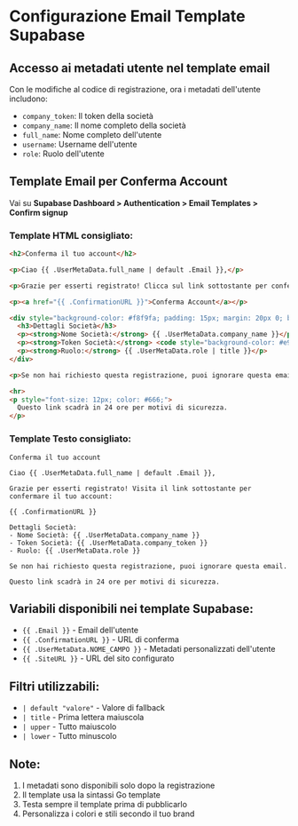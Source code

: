 # Configurazione Email Template Supabase

## Accesso ai metadati utente nel template email

Con le modifiche al codice di registrazione, ora i metadati dell'utente includono:
- `company_token`: Il token della società
- `company_name`: Il nome completo della società
- `full_name`: Nome completo dell'utente
- `username`: Username dell'utente
- `role`: Ruolo dell'utente

## Template Email per Conferma Account

Vai su **Supabase Dashboard > Authentication > Email Templates > Confirm signup**

### Template HTML consigliato:

```html
<h2>Conferma il tuo account</h2>

<p>Ciao {{ .UserMetaData.full_name | default .Email }},</p>

<p>Grazie per esserti registrato! Clicca sul link sottostante per confermare il tuo account:</p>

<p><a href="{{ .ConfirmationURL }}">Conferma Account</a></p>

<div style="background-color: #f8f9fa; padding: 15px; margin: 20px 0; border-radius: 5px;">
  <h3>Dettagli Società</h3>
  <p><strong>Nome Società:</strong> {{ .UserMetaData.company_name }}</p>
  <p><strong>Token Società:</strong> <code style="background-color: #e9ecef; padding: 2px 4px; border-radius: 3px;">{{ .UserMetaData.company_token }}</code></p>
  <p><strong>Ruolo:</strong> {{ .UserMetaData.role | title }}</p>
</div>

<p>Se non hai richiesto questa registrazione, puoi ignorare questa email.</p>

<hr>
<p style="font-size: 12px; color: #666;">
  Questo link scadrà in 24 ore per motivi di sicurezza.
</p>
```

### Template Testo consigliato:

```text
Conferma il tuo account

Ciao {{ .UserMetaData.full_name | default .Email }},

Grazie per esserti registrato! Visita il link sottostante per confermare il tuo account:

{{ .ConfirmationURL }}

Dettagli Società:
- Nome Società: {{ .UserMetaData.company_name }}
- Token Società: {{ .UserMetaData.company_token }}
- Ruolo: {{ .UserMetaData.role }}

Se non hai richiesto questa registrazione, puoi ignorare questa email.

Questo link scadrà in 24 ore per motivi di sicurezza.
```

## Variabili disponibili nei template Supabase:

- `{{ .Email }}` - Email dell'utente
- `{{ .ConfirmationURL }}` - URL di conferma
- `{{ .UserMetaData.NOME_CAMPO }}` - Metadati personalizzati dell'utente
- `{{ .SiteURL }}` - URL del sito configurato

## Filtri utilizzabili:

- `| default "valore"` - Valore di fallback
- `| title` - Prima lettera maiuscola
- `| upper` - Tutto maiuscolo
- `| lower` - Tutto minuscolo

## Note:

1. I metadati sono disponibili solo dopo la registrazione
2. Il template usa la sintassi Go template
3. Testa sempre il template prima di pubblicarlo
4. Personalizza i colori e stili secondo il tuo brand